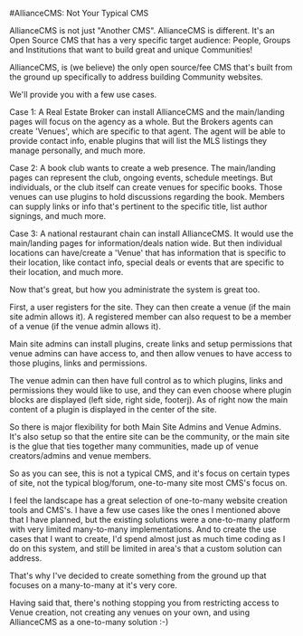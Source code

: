 #AllianceCMS: Not Your Typical CMS

AllianceCMS is not just "Another CMS". AllianceCMS is different. It's an Open Source CMS that has a very specific target audience: People, Groups and Institutions that want to build great and unique Communities!


AllianceCMS, is (we believe) the only open source/fee CMS that's built from the ground up specifically to address building Community websites.


We'll provide you with a few use cases.


Case 1:
A Real Estate Broker can install AllianceCMS and the main/landing pages will focus on the agency as a whole. But the Brokers agents can create 'Venues', which are specific to that agent. The agent will be able to provide contact info, enable plugins that will list the MLS listings they manage personally, and much more.


Case 2:
A book club wants to create a web presence. The main/landing pages can represent the club, ongoing events, schedule meetings. But individuals, or the club itself can create venues for specific books. Those venues can use plugins to hold discussions regarding the book. Members can supply links or info that's pertinent to the specific title, list author signings, and much more.

Case 3:
A national restaurant chain can install AllianceCMS. It would use the main/landing pages for information/deals nation wide. But then individual locations can have/create a 'Venue' that has information that is specific to their location, like contact info, special deals or events that are specific to their location, and much more.

Now that's great, but how you administrate the system is great too.

First, a user registers for the site. They can then create a venue (if the main site admin allows it). A registered member can also request to be a member of a venue (if the venue admin allows it).

Main site admins can install plugins, create links and setup permissions that venue admins can have access to, and then allow venues to have access to those plugins, links and permissions.

The venue admin can then have full control as to which plugins, links and permissions they would like to use, and they can even choose where plugin blocks are displayed (left side, right side, footerj). As of right now the main content of a plugin is displayed in the center of the site.

So there is major flexibility for both Main Site Admins and Venue Admins. It's also setup so that the entire site can be the community, or the main site is the glue that ties together many communities, made up of venue creators/admins and venue members.

So as you can see, this is not a typical CMS, and it's focus on certain types of site, not the typical blog/forum, one-to-many site most CMS's focus on.

I feel the landscape has a great selection of one-to-many website creation tools and CMS's. I have a few use cases like the ones I mentioned above that I have planned, but the existing solutions were a one-to-many platform with very limited many-to-many implementations. And to create the use cases that I want to create, I'd spend almost just as much time coding as I do on this system, and still be limited in area's that a custom solution can address.

That's why I've decided to create something from the ground up that focuses on a many-to-many at it's very core.

Having said that, there's nothing stopping you from restricting access to Venue creation, not creating any venues on your own, and using AllianceCMS as a one-to-many solution :-)